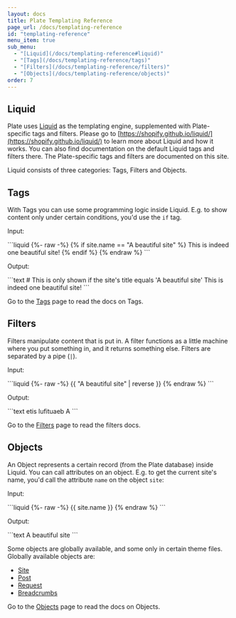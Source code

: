 ```yaml
---
layout: docs
title: Plate Templating Reference
page_url: /docs/templating-reference
id: "templating-reference"
menu_item: true
sub_menu:
  - "[Liquid](/docs/templating-reference#liquid)"
  - "[Tags](/docs/templating-reference/tags)"
  - "[Filters](/docs/templating-reference/filters)"
  - "[Objects](/docs/templating-reference/objects)"
order: 7
---
```


## Liquid

Plate uses [Liquid](https://shopify.github.io/liquid/) as the templating engine, supplemented with Plate-specific tags and filters. Please go to [https://shopify.github.io/liquid/](https://shopify.github.io/liquid/) to learn more about Liquid and how it works. You can also find documentation on the default Liquid tags and filters there. The Plate-specific tags and filters are documented on this site.

Liquid consists of three categories: Tags, Filters and Objects.

## Tags
With Tags you can use some programming logic inside Liquid. E.g. to show content only under certain conditions, you'd use the `if` tag.

<p class='no-margin'>Input:</p>
```liquid
{%- raw -%}
{% if site.name == "A beautiful site" %}
  This is indeed one beautiful site!
{% endif %}
{% endraw %}
```

<p class='no-margin'>Output:</p>
```text
# This is only shown if the site's title equals 'A beautiful site'
This is indeed one beautiful site!
```

Go to the [Tags](/docs/templating-reference/tags) page to read the docs on Tags.

## Filters
Filters manipulate content that is put in. A filter functions as a little machine where you put something in, and it returns something else. Filters are separated by a pipe (`|`).

<p class='no-margin'>Input:</p>
```liquid
{%- raw -%}
{{ "A beautiful site" | reverse }}
{% endraw %}
```

<p class='no-margin'>Output:</p>
```text
etis lufituaeb A
```

Go to the [Filters](/docs/templating-reference/filters) page to read the filters docs.

## Objects
An Object represents a certain record (from the Plate database) inside Liquid. You can call attributes on an object. E.g. to get the current site's name, you'd call the attribute `name` on the object `site`:

<p class='no-margin'>Input:</p>
```liquid
{%- raw -%}
{{ site.name }}
{% endraw %}
```

<p class='no-margin'>Output:</p>
```text
A beautiful site
```

Some objects are globally available, and some only in certain theme files. Globally available objects are:
- [Site](/docs/templating-reference/objects#site)
- [Post](/docs/templating-reference/objects#post)
- [Request](/docs/templating-reference/objects#request)
- [Breadcrumbs](/docs/templating-reference/objects#breadcrumbs)

Go to the [Objects](/docs/templating-reference/objects) page to read the docs on Objects.
